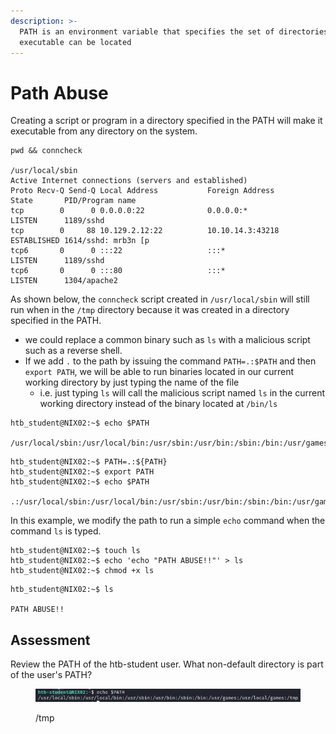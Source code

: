 ```yaml
---
description: >-
  PATH is an environment variable that specifies the set of directories where an
  executable can be located
---
```


# Path Abuse

Creating a script or program in a directory specified in the PATH will make it executable from any directory on the system.

```shell-session
pwd && conncheck 

/usr/local/sbin
Active Internet connections (servers and established)
Proto Recv-Q Send-Q Local Address           Foreign Address         State       PID/Program name
tcp        0      0 0.0.0.0:22              0.0.0.0:*               LISTEN      1189/sshd       
tcp        0     88 10.129.2.12:22          10.10.14.3:43218        ESTABLISHED 1614/sshd: mrb3n [p
tcp6       0      0 :::22                   :::*                    LISTEN      1189/sshd       
tcp6       0      0 :::80                   :::*                    LISTEN      1304/apache2    
```

As shown below, the `conncheck` script created in `/usr/local/sbin` will still run when in the `/tmp` directory because it was created in a directory specified in the PATH.

* we could replace a common binary such as `ls` with a malicious script such as a reverse shell.&#x20;
* If we add `.` to the path by issuing the command `PATH=.:$PATH` and then `export PATH`, we will be able to run binaries located in our current working directory by just typing the name of the file
  * i.e. just typing `ls` will call the malicious script named `ls` in the current working directory instead of the binary located at `/bin/ls`

```shell-session
htb_student@NIX02:~$ echo $PATH

/usr/local/sbin:/usr/local/bin:/usr/sbin:/usr/bin:/sbin:/bin:/usr/games:/usr/local/games
```

```shell-session
htb_student@NIX02:~$ PATH=.:${PATH}
htb_student@NIX02:~$ export PATH
htb_student@NIX02:~$ echo $PATH

.:/usr/local/sbin:/usr/local/bin:/usr/sbin:/usr/bin:/sbin:/bin:/usr/games:/usr/local/games
```

In this example, we modify the path to run a simple `echo` command when the command `ls` is typed.

```shell-session
htb_student@NIX02:~$ touch ls
htb_student@NIX02:~$ echo 'echo "PATH ABUSE!!"' > ls
htb_student@NIX02:~$ chmod +x ls
```

```shell-session
htb_student@NIX02:~$ ls

PATH ABUSE!!
```

## Assessment

Review the PATH of the htb-student user. What non-default directory is part of the user's PATH?

<figure><img src="../../../.gitbook/assets/image (19) (4).png" alt=""><figcaption><p>/tmp</p></figcaption></figure>
